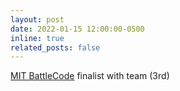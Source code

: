 ```yaml
---
layout: post
date: 2022-01-15 12:00:00-0500
inline: true
related_posts: false
---
```


[MIT BattleCode](/projects/battlecode) finalist with team (3rd)
